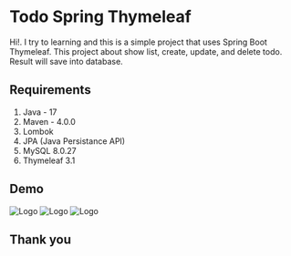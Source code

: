 # Todo Spring Thymeleaf

Hi!. I try to learning and this is a simple project that uses Spring Boot Thymeleaf. This project about show list, create, update, and delete todo. Result will save into database.

## Requirements

1. Java - 17
2. Maven - 4.0.0
3. Lombok
4. JPA (Java Persistance API)
5. MySQL 8.0.27
6. Thymeleaf 3.1

## Demo
![Logo](https://devajayantha.github.io/assets/image-thymeleaf/image_1.png)
![Logo](https://devajayantha.github.io/assets/image-thymeleaf/image_2.png)
![Logo](https://devajayantha.github.io/assets/image-thymeleaf/image_3.png)

## Thank you
